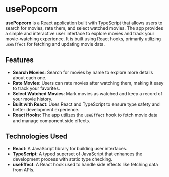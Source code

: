 # usePopcorn

**usePopcorn** is a React application built with TypeScript that allows users to search for movies, rate them, and select watched movies. The app provides a simple and interactive user interface to explore movies and track your movie-watching experience. It is built using React hooks, primarily utilizing `useEffect` for fetching and updating movie data.

## Features

- **Search Movies**: Search for movies by name to explore more details about each one.
- **Rate Movies**: Users can rate movies after watching them, making it easy to track your favorites.
- **Select Watched Movies**: Mark movies as watched and keep a record of your movie history.
- **Built with React**: Uses React and TypeScript to ensure type safety and better development experience.
- **React Hooks**: The app utilizes the `useEffect` hook to fetch movie data and manage component side effects.

## Technologies Used

- **React**: A JavaScript library for building user interfaces.
- **TypeScript**: A typed superset of JavaScript that enhances the development process with static type checking.
- **useEffect**: A React hook used to handle side effects like fetching data from APIs.